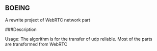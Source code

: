 ## BOEING

<p>A rewrite project of WebRTC network part </p>

###Description

<p>Usage: The algorithm is for the transfer of udp reliable. Most of the parts are transformed from WebRTC  </p>
